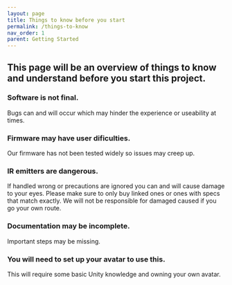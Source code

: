 ```yaml
---
layout: page
title: Things to know before you start
permalink: /things-to-know
nav_order: 1
parent: Getting Started
---
```


## This page will be an overview of things to know and understand before you start this project.


### Software is not final. 
Bugs can and will occur which may hinder the experience or useability at times.

### Firmware may have user dificulties.
Our firmware has not been tested widely so issues may creep up.

### IR emitters are dangerous.
If handled wrong or precautions are ignored you can and will cause damage to your eyes. Please make sure to only buy linked ones or ones with specs that match exactly. We will not be responsible for damaged caused if you go your own route.

### Documentation may be incomplete.
Important steps may be missing.

### You will need to set up your avatar to use this.
This will require some basic Unity knowledge and owning your own avatar.

